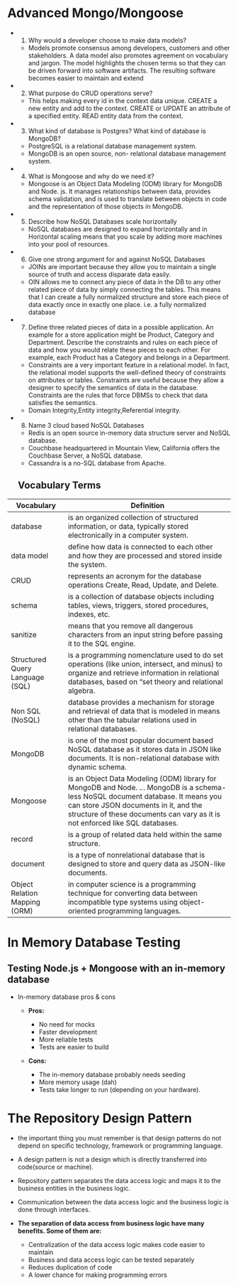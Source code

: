 # Advanced Mongo/Mongoose

- 1. Why would a developer choose to make data models?
  - Models promote consensus among developers, customers and other stakeholders. A data model also promotes agreement on vocabulary and jargon. The model highlights the chosen terms so that they can be driven forward into software artifacts. The resulting software becomes easier to maintain and extend

- 2. What purpose do CRUD operations serve?
  - This helps making every id in the context data unique. CREATE a new entity and add to the context. CREATE or UPDATE an attribute of a specified entity. READ entity data from the context.

- 3. What kind of database is Postgres? What kind of database is MongoDB?
  - PostgreSQL is a relational database management system. 
  - MongoDB is an open source, non- relational database management system. 


- 4. What is Mongoose and why do we need it?
  - Mongoose is an Object Data Modeling (ODM) library for MongoDB and Node. js. It manages relationships between data, provides schema validation, and is used to translate between objects in code and the representation of those objects in MongoDB.


- 5. Describe how NoSQL Databases scale horizontally
  -  NoSQL databases are designed to expand horizontally and in Horizontal scaling means that you scale by adding more machines into your pool of resources.


- 6. Give one strong argument for and against NoSQL Databases
  - JOINs are important because they allow you to maintain a single source of truth and access disparate data easily.
  - OIN allows me to connect any piece of data in the DB to any other related piece of data by simply connecting the tables. This means that I can create a fully normalized structure and store each piece of data exactly once in exactly one place. i.e. a fully normalized database


- 7. Define three related pieces of data in a possible application. An example for a store application might be Product, Category and Department. Describe the constraints and rules on each piece of data and how you would relate these pieces to each other. For example, each Product has a Category and belongs in a Department.
  - Constraints are a very important feature in a relational model. In fact, the relational model supports the well-defined theory of constraints on attributes or tables. Constraints are useful because they allow a designer to specify the semantics of data in the database. Constraints are the rules that force DBMSs to check that data satisfies the semantics.
  - Domain Integrity,Entity integrity,Referential integrity.


- 8. Name 3 cloud based NoSQL Databases
  - Redis is an open source in-memory data structure server and NoSQL database.
  - Couchbase headquartered in Mountain View, California offers the Couchbase Server, a NoSQL database.
  - Cassandra is a no-SQL database from Apache.



  ## Vocabulary Terms
  
Vocabulary                   |  Definition
-----------------------------|----------------------------------------------------------------------------------------------------
database                     | is an organized collection of structured information, or data, typically stored electronically in a                                       computer system.
  data model                     | define how data is connected to each other and how they are processed and stored inside the system.
  CRUD                           | represents an acronym for the database operations Create, Read, Update, and Delete.
  schema                         | is a collection of database objects including tables, views, triggers, stored procedures, indexes, etc.
  sanitize                       | means that you remove all dangerous characters from an input string before passing it to the SQL engine.                                                                       
  Structured Query Language (SQL)| is a programming nomenclature used to do set operations (like union, intersect, and minus) to organize and retrieve information in relational databases, based on “set theory and relational algebra.                   
  Non SQL (NoSQL)                | database provides a mechanism for storage and retrieval of data that is modeled in means other than the tabular relations used in relational databases.   
  MongoDB                        |  is one of the most popular document based NoSQL database as it stores data in JSON like documents. It is non-relational database with dynamic schema.
  Mongoose                       | is an Object Data Modeling (ODM) library for MongoDB and Node. ... MongoDB is a schema-less NoSQL document database. It means you can store JSON documents in it, and the structure of these documents can vary as it is not enforced like SQL databases.
  record                         | is a group of related data held within the same structure. 
  document                       | is a type of nonrelational database that is designed to store and query data as JSON-like documents.
  Object Relation Mapping (ORM)  | in computer science is a programming technique for converting data between incompatible type systems using object-oriented programming languages.



# In Memory Database Testing
## Testing Node.js + Mongoose with an in-memory database

   - In-memory database pros & cons
     - **Pros:**
       - No need for mocks
       - Faster development
       - More reliable tests
       - Tests are easier to build

     - **Cons:**
       - The in-memory database probably needs seeding
       - More memory usage (dah)
       - Tests take longer to run (depending on your hardware).

# The Repository Design Pattern
  - the important thing you must remember is that design patterns do not depend on specific technology, framework or programming language.
  -  A design pattern is not a design which is directly transferred into code(source or machine).
  - Repository pattern separates the data access logic and maps it to the business entities in the business logic.
  - Communication between the data access logic and the business logic  is done through interfaces.

  - **The separation of data access from business logic have many benefits. Some of them are:**
    - Centralization of the data access logic makes code easier to maintain
    - Business and data access logic can be tested separately
    - Reduces duplication of code
    - A lower chance for making programming errors

